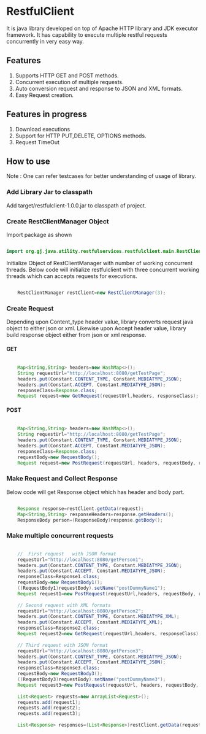 # RestfulClient 
It is java library developed on top of Apache HTTP library and JDK executor framework. It has capability to execute multiple restful requests concurrently in very easy way. 

## Features

1. Supports HTTP GET and POST methods.
2. Concurrent execution of multiple requests.
3. Auto conversion request and response to JSON and XML formats.
4. Easy Request creation.

## Features in progress

1. Download executions
2. Support for HTTP PUT,DELETE, OPTIONS methods.
3. Request TimeOut


## How to use 

Note : One can refer testcases for better understanding of usage of library.

### Add Library Jar to classpath

Add target/restfulclient-1.0.0.jar to classpath of project.



### Create RestClientManager Object

Import package as shown

```java

import org.gj.java.utility.restfulservices.restfulclient.main.RestClientManager;

```

Initialize Object of RestClientManager with number of working concurrent threads. Below code will initialize restfulclient with three concurrent working threads which can accepts requests for executions.


```java

	RestClientManager restClient=new RestClientManager(3);

```

### Create Request 

Depending upon Content_type header value, library converts request java object to either json or xml.
Likewise upon Accept header value, library build response object either from json or xml response.

#### GET  

```java
    
	Map<String,String> headers=new HashMap<>();
	String requestUrl="http://localhost:8080/getTestPage";
	headers.put(Constant.CONTENT_TYPE, Constant.MEDIATYPE_JSON);
	headers.put(Constant.ACCEPT, Constant.MEDIATYPE_JSON);
	responseClass=Response.class;
	Request request=new GetRequest(requestUrl,headers, responseClass);

```

#### POST 

```java
      
	Map<String,String> headers=new HashMap<>();
	String requestUrl="http://localhost:8080/getTestPage";
	headers.put(Constant.CONTENT_TYPE, Constant.MEDIATYPE_JSON);
	headers.put(Constant.ACCEPT, Constant.MEDIATYPE_JSON);
	responseClass=Response.class;
	requestBody=new RequestBody();
	Request request=new PostRequest(requestUrl, headers, requestBody, responseClass);

```

### Make Request and Collect Response

Below code will get Response object which has header and body part.

```java

	Response response=restClient.getData(request);
	Map<String,String> responseHeaders=response.getHeaders();
	ResponseBody person=(ResponseBody)response.getBody();

```

### Make multiple concurrent requests

```java

	//  First request	with JSON format  
	requestUrl="http://localhost:8080/getPerson1";
	headers.put(Constant.CONTENT_TYPE, Constant.MEDIATYPE_JSON);
	headers.put(Constant.ACCEPT, Constant.MEDIATYPE_JSON);
	responseClass=Response1.class;
	requestBody=new RequestBody1();
	((RequestBody1)requestBody).setName("postDummyName1");
	Request request1=new PostRequest(requestUrl,headers, requestBody, responseClass);
	  
	// Second request with XML formats
	requestUrl="http://localhost:8080/getPerson2";
	headers.put(Constant.CONTENT_TYPE, Constant.MEDIATYPE_XML);
	headers.put(Constant.ACCEPT, Constant.MEDIATYPE_XML);
	responseClass=Response2.class;
	Request request2=new GetRequest(requestUrl,headers, responseClass);
	  
	// Third request with JSON format
	requestUrl="http://localhost:8080/getPerson3";
	headers.put(Constant.CONTENT_TYPE, Constant.MEDIATYPE_JSON);
	headers.put(Constant.ACCEPT, Constant.MEDIATYPE_JSON);
	responseClass=Response3.class;
	requestBody=new RequestBody3();
	((RequestBody3)requestBody).setName("postDummyName3");
	Request request3=new PostRequest(requestUrl, headers, requestBody, responseClass);
	  
	List<Request> requests=new ArrayList<Request>();
	requests.add(request1);
	requests.add(request2);
	requests.add(request3);
	  
	List<Response> responses=(List<Response>)restClient.getData(requests);
	
```

